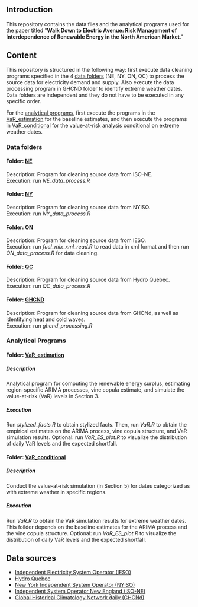 ## Introduction

This repository contains the data files and the analytical programs used for the paper titled "**Walk Down to Electric Avenue: Risk Management of Interdependence of Renewable Energy in the North American Market**."

## Content

This repository is structured in the following way: first execute data cleaning programs specified in the 4 [data folders](#Data-folders) (NE, NY, ON, QC) to process the source data for electricity demand and supply. Also execute the data processing program in GHCND folder to identify extreme weather dates. Data folders are independent and they do not have to be executed in any specific order.

For the [analytical programs](#Analytical-Programs), first execute the programs in the [VaR_estimation](/VaR_estimation) for the baseline estimates, and then execute the programs in [VaR_conditional](/VaR_conditional) for the value-at-risk analysis conditional on extreme weather dates.

### Data folders

#### Folder: [NE](/NE)
Description: Program for cleaning source data from ISO-NE. \
Execution: run *NE_data_process.R*

#### Folder: [NY](/NY)  
Description: Program for cleaning source data from NYISO. \
Execution: run *NY_data_process.R*  

#### Folder: [ON](/ON)  
Description: Program for cleaning source data from IESO. \
Execution: run *fuel_mix_xml_read.R* to read data in xml format and then run *ON_data_process.R* for data cleaning.

#### Folder: [QC](/QC)  
Description: Program for cleaning source data from Hydro Quebec. \
Execution: run *QC_data_process.R*

#### Folder: [GHCND](/GHCND)
Description: Program for cleaning source data from GHCNd, as well as identifying heat and cold waves. \
Execution: run *ghcnd_processing.R*

### Analytical Programs

#### Folder: [VaR_estimation](/VaR_estimation)  

##### Description
Analytical program for computing the renewable energy surplus, estimating region-specific ARIMA processes, vine copula estimate, and simulate the value-at-risk (VaR) levels in Section 3.

##### Execution
Run *stylized_facts.R* to obtain stylized facts. Then, run *VaR.R* to obtain the empirical estimates on the ARIMA process, vine copula structure, and VaR simulation results. Optional: run *VaR_ES_plot.R* to visualize the distribution of daily VaR levels and the expected shortfall.

#### Folder: [VaR_conditional](/VaR_conditional)  

##### Description
Conduct the value-at-risk simulation (in Section 5) for dates categorized as with extreme weather in specific regions.

##### Execution
Run *VaR.R* to obtain the VaR simulation results for extreme weather dates. This foilder depends on the baseline estimates for the ARIMA process and the vine copula structure. Optional: run *VaR_ES_plot.R* to visualize the distribution of daily VaR levels and the expected shortfall.

## Data sources
- [Independent Electricity System Operator (IESO)](https://www.ieso.ca/)
- [Hydro Quebec](https://www.hydroquebec.com/documents-data/open-data/electricity-generation-quebec/)
- [New York Independent System Operator (NYISO)](https://www.nyiso.com/)
- [Independent System Operator New England (ISO-NE)](https://www.iso-ne.com/])
- [Global Historical Climatology Network daily (GHCNd)](https://www.ncei.noaa.gov/products/land-based-station/global-historical-climatology-network-daily)
